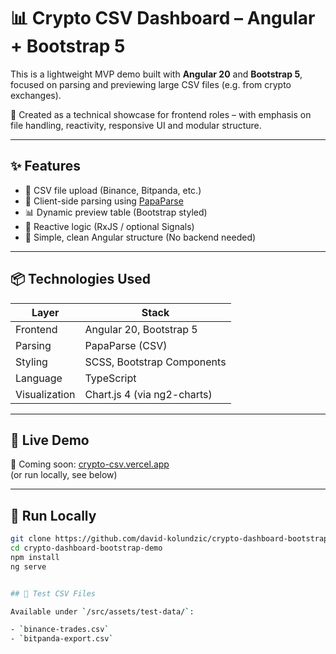 # 📊 Crypto CSV Dashboard – Angular + Bootstrap 5

This is a lightweight MVP demo built with **Angular 20** and **Bootstrap 5**, focused on parsing and previewing large CSV files (e.g. from crypto exchanges).

🎯 Created as a technical showcase for frontend roles – with emphasis on file handling, reactivity, responsive UI and modular structure.

---

## ✨ Features

- 📁 CSV file upload (Binance, Bitpanda, etc.)
- 🧠 Client-side parsing using [PapaParse](https://www.papaparse.com/)
- 📊 Dynamic preview table (Bootstrap styled)
- 🔁 Reactive logic (RxJS / optional Signals)
- 🧼 Simple, clean Angular structure (No backend needed)

---

## 📦 Technologies Used

| Layer        | Stack                      |
|--------------|----------------------------|
| Frontend     | Angular 20, Bootstrap 5    |
| Parsing      | PapaParse (CSV)            |
| Styling      | SCSS, Bootstrap Components |
| Language     | TypeScript                 |
| Visualization | Chart.js 4 (via ng2-charts)       |


---

## 🚀 Live Demo

🧪 Coming soon: [crypto-csv.vercel.app](https://crypto-csv.vercel.app)  
(or run locally, see below)

---

## 🧪 Run Locally

```bash
git clone https://github.com/david-kolundzic/crypto-dashboard-bootstrap-demo.git
cd crypto-dashboard-bootstrap-demo
npm install
ng serve


## 🧪 Test CSV Files

Available under `/src/assets/test-data/`:

- `binance-trades.csv`
- `bitpanda-export.csv`
